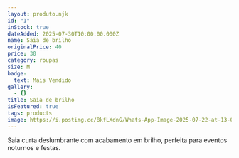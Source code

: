```yaml
---
layout: produto.njk
id: "1"
inStock: true
dateAdded: 2025-07-30T10:00:00.000Z
name: Saia de brilho
originalPrice: 40
price: 30
category: roupas
size: M
badge:
  text: Mais Vendido
gallery:
  - {}
title: Saia de brilho
isFeatured: true
tags: products
image: https://i.postimg.cc/8kfLXdnG/Whats-App-Image-2025-07-22-at-13-00-24.jpg
---
```


Saia curta deslumbrante com acabamento em brilho, perfeita para eventos noturnos e festas.
